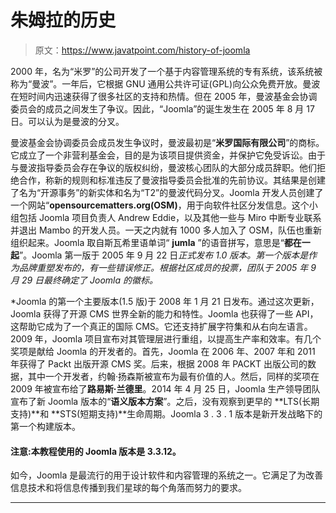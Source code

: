 # 朱姆拉的历史

> 原文：<https://www.javatpoint.com/history-of-joomla>

2000 年，名为“米罗”的公司开发了一个基于内容管理系统的专有系统，该系统被称为“曼波”。一年后，它根据 GNU 通用公共许可证(GPL)向公众免费开放。曼波在短时间内迅速获得了很多社区的支持和热情。但在 2005 年，曼波基金会协调委员会的成员之间发生了争议。因此，“Joomla”的诞生发生在 2005 年 8 月 17 日。可以认为是曼波的分叉。

曼波基金会协调委员会成员发生争议时，曼波最初是“**米罗国际有限公司**”的商标。它成立了一个非营利基金会，目的是为该项目提供资金，并保护它免受诉讼。由于与曼波指导委员会存在争议的版权纠纷，曼波核心团队的大部分成员辞职。他们拒绝合作，称新的规则和标准违反了曼波指导委员会批准的先前协议。其结果是创建了名为“开源事务”的新实体和名为“T2”的曼波代码分叉。Joomla 开发人员创建了一个网站“**opensourcematters.org(OSM)**，用于向软件社区分发信息。这个小组包括 Joomla 项目负责人 Andrew Eddie，以及其他一些与 Miro 中断专业联系并退出 Mambo 的开发人员。一天之内就有 1000 多人加入了 OSM，队伍也重新组织起来。Joomla 取自斯瓦希里语单词“ **jumla** ”的语音拼写，意思是“**都在一起**”。Joomla 第一版于 2005 年 9 月 22 日*正式发布 1.0 版本。第一个版本是作为品牌重塑发布的，有一些错误修正。根据社区成员的投票，团队于 2005 年 9 月 29 日最终确定了 Joomla 的徽标。*

 *Joomla 的第一个主要版本(1.5 版)于 2008 年 1 月 21 日发布。通过这次更新，Joomla 获得了开源 CMS 世界全新的能力和特性。Joomla 也获得了一些 API，这帮助它成为了一个真正的国际 CMS。它还支持扩展字符集和从右向左语言。2009 年，Joomla 项目宣布对其管理层进行重组，以提高生产率和效率。有几个奖项是献给 Joomla 的开发者的。首先，Joomla 在 2006 年、2007 年和 2011 年获得了 Packt 出版开源 CMS 奖。后来，根据 2008 年 PACKT 出版公司的数据，其中一个开发者，约翰·扬森斯被宣布为最有价值的人。然后，同样的奖项在 2009 年被宣布给了**路易斯·兰德里**。2014 年 4 月 25 日，Joomla 生产领导团队宣布了新 Joomla 版本的“**语义版本方案**”。之后，没有观察到更早的 **LTS(长期支持)**和 **STS(短期支持)**生命周期。Joomla 3 . 3 . 1 版本是新开发战略下的第一个构建版本。

#### 注意:本教程使用的 Joomla 版本是 3.3.12。

如今，Joomla 是最流行的用于设计软件和内容管理的系统之一。它满足了为改善信息技术和将信息传播到我们星球的每个角落而努力的要求。

* * **